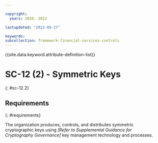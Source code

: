 ```yaml
---

copyright:
  years: 2020, 2022

lastupdated: "2022-09-27"

keywords: 
subcollection: framework-financial-services-controls
---
```


{{site.data.keyword.attribute-definition-list}}

         
# SC-12 (2) - Symmetric Keys
{: #sc-12.2}

## Requirements
{: #requirements}

The organization produces, controls, and distributes symmetric cryptographic keys using _[Refer to Supplemental Guidance for Cryptography Governance]_ key management technology and processes.



